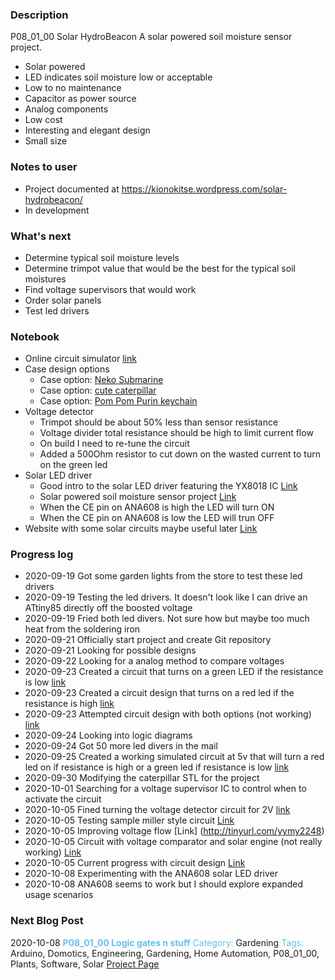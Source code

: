 ### Description  
P08_01_00 Solar HydroBeacon
A solar powered soil moisture sensor project.
 * Solar powered
 * LED indicates soil moisture low or acceptable
 * Low to no maintenance
 * Capacitor as power source
 * Analog components 
 * Low cost
 * Interesting and elegant design
 * Small size
### Notes to user
 * Project documented at https://kionokitse.wordpress.com/solar-hydrobeacon/
 * In development
### What's next
 * Determine typical soil moisture levels
 * Determine trimpot value that would be the best for the typical soil moistures
 * Find voltage supervisors that would work
 * Order solar panels
 * Test led drivers
### Notebook
 * Online circuit simulator [link](http://falstad.com/circuit/)
 * Case design options
	* Case option: [Neko Submarine](https://www.thingiverse.com/thing:3081218) 
	* Case option: [cute caterpillar](https://www.thingiverse.com/thing:3598906)
	* Case option: [Pom Pom Purin keychain](https://www.thingiverse.com/thing:1188272)
 * Voltage detector 
	* Trimpot should be about 50% less than sensor resistance
	* Voltage divider total resistance should be high to limit current flow
	* On build I need to re-tune the circuit
	* Added a 500Ohm resistor to cut down on the wasted current to turn on the green led
 * Solar LED driver
	* Good intro to the solar LED driver featuring the YX8018 IC [Link](https://ez.analog.com/adieducation/university-program/b/blogs/posts/hacking-an-led-solar-garden-light)
	* Solar powered soil moisture sensor project [Link](https://learn.sparkfun.com/tutorials/soil-moisture-sensing-by-hacking-a-solar-light/all)
	* When the CE pin on ANA608 is high the LED will turn ON
	* When the CE pin on ANA608 is low the LED will trun OFF
 * Website with some solar circuits maybe useful later [Link](https://www.electroschematics.com/category/solar-projects/)
	
### Progress log 
 * 2020-09-19 Got some garden lights from the store to test these led drivers
 * 2020-09-19 Testing the led drivers. It doesn't look like I can drive an ATtiny85 directly off the boosted voltage
 * 2020-09-19 Fried both led divers. Not sure how but maybe too much heat from the soldering iron
 * 2020-09-21 Officially start project and create Git repository
 * 2020-09-21 Looking for possible designs
 * 2020-09-22 Looking for a analog method to compare voltages
 * 2020-09-23 Created a circuit that turns on a green LED if the resistance is low [link](http://tinyurl.com/y6nuq4zt) 
 * 2020-09-23 Created a circuit design that turns on a red led if the resistance is high [link](http://tinyurl.com/yysaw5k8) 
 * 2020-09-23 Attempted circuit design with both options (not working) [link](http://tinyurl.com/y6hwgj95)
 * 2020-09-24 Looking into logic diagrams
 * 2020-09-24 Got 50 more led divers in the mail
 * 2020-09-25 Created a working simulated circuit at 5v that will turn a red led on if resistance is high or a green led if resistance is low [link](http://tinyurl.com/yyqalqkw)
 * 2020-09-30 Modifying the caterpillar STL for the project
 * 2020-10-01 Searching for a voltage supervisor IC to control when to activate the circuit
 * 2020-10-05 Fined turning the voltage detector circuit for 2V [link](http://tinyurl.com/yxfx4we7)
 * 2020-10-05 Testing sample miller style circuit [Link](http://tinyurl.com/y38uw3cg)
 * 2020-10-05 Improving voltage flow [Link] (http://tinyurl.com/yymy2248)
 * 2020-10-05 Circuit with voltage comparator and solar engine (not really working) [Link](http://tinyurl.com/y5qvovyz)
 * 2020-10-05 Current progress with circuit design [Link](http://tinyurl.com/yxzwtum5)
 * 2020-10-08 Experimenting with the ANA608 solar LED driver
 * 2020-10-08 ANA608 seems to work but I should explore expanded usage scenarios 
 
### Next Blog Post
2020-10-08 <font color="63C0EC"><b>P08_01_00 Logic gates n stuff</b></font>
<font color="63C0EC">Category:</font> Gardening
<font color="63C0EC">Tags:</font> Arduino, Domotics, Engineering, Gardening, Home Automation, P08_01_00, Plants, Software, Solar
<a href="https://kionokitse.wordpress.com/solar-hydrobeacon/">Project Page</a>
